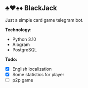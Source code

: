 ## ♣️♥️♠️♦️ BlackJack

Just a simple card game telegram bot.

**Technology:**
- Python 3.10
- Aiogram
- PostgreSQL

**Todo:**
- [x] English localization
- [x] Some statistics for player
- [ ] p2p game